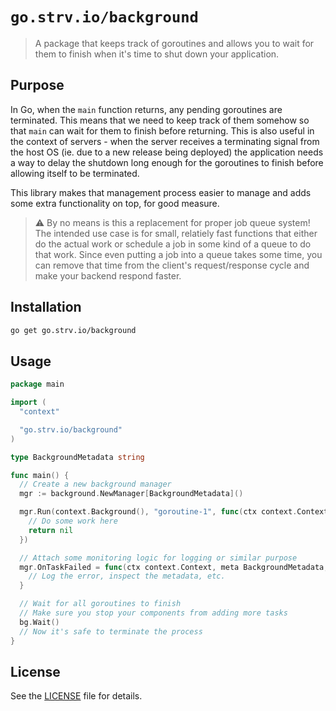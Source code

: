 # `go.strv.io/background`

> A package that keeps track of goroutines and allows you to wait for them to finish when it's time to shut down your application.

## Purpose

In Go, when the `main` function returns, any pending goroutines are terminated. This means that we need to keep track of them somehow so that `main` can wait for them to finish before returning. This is also useful in the context of servers - when the server receives a terminating signal from the host OS (ie. due to a new release being deployed) the application needs a way to delay the shutdown long enough for the goroutines to finish before allowing itself to be terminated.

This library makes that management process easier to manage and adds some extra functionality on top, for good measure.

> ⚠️ By no means is this a replacement for proper job queue system! The intended use case is for small, relatiely fast functions that either do the actual work or schedule a job in some kind of a queue to do that work. Since even putting a job into a queue takes some time, you can remove that time from the client's request/response cycle and make your backend respond faster.

## Installation

```sh
go get go.strv.io/background
```

## Usage

```go
package main

import (
  "context"

  "go.strv.io/background"
)

type BackgroundMetadata string

func main() {
  // Create a new background manager
  mgr := background.NewManager[BackgroundMetadata]()

  mgr.Run(context.Background(), "goroutine-1", func(ctx context.Context) error {
    // Do some work here
    return nil
  })

  // Attach some monitoring logic for logging or similar purpose
  mgr.OnTaskFailed = func(ctx context.Context, meta BackgroundMetadata, err error) {
    // Log the error, inspect the metadata, etc.
  }

  // Wait for all goroutines to finish
  // Make sure you stop your components from adding more tasks
  bg.Wait()
  // Now it's safe to terminate the process
}
```

## License

See the [LICENSE](LICENSE) file for details.
